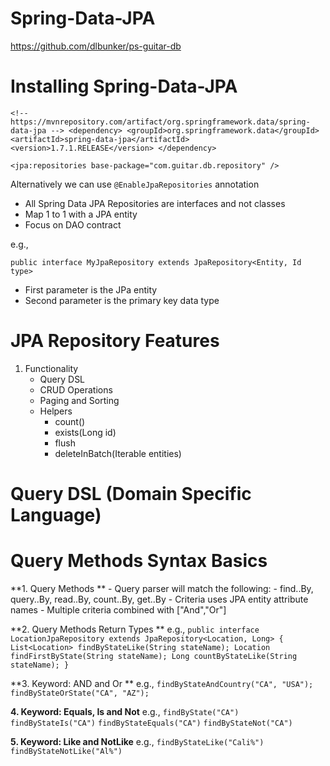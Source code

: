 # Spring-Data-JPA
https://github.com/dlbunker/ps-guitar-db

# Installing Spring-Data-JPA
`<!-- https://mvnrepository.com/artifact/org.springframework.data/spring-data-jpa -->
<dependency>
    <groupId>org.springframework.data</groupId>
    <artifactId>spring-data-jpa</artifactId>
    <version>1.7.1.RELEASE</version>
</dependency>`

`<jpa:repositories base-package="com.guitar.db.repository" />`

Alternatively we can use 
`@EnableJpaRepositories` annotation

- All Spring Data JPA Repositories are interfaces and not classes
- Map 1 to 1 with a JPA entity
- Focus on DAO contract

e.g.,

`public interface MyJpaRepository extends JpaRepository<Entity, Id type>`
- First parameter is the JPa entity
- Second parameter is the primary key data type

# JPA Repository Features
1. Functionality
	- Query DSL
	- CRUD Operations
	- Paging and Sorting
	- Helpers
		- count()
		- exists(Long id)
		- flush
		- deleteInBatch(Iterable entities)
		
# Query DSL (Domain Specific Language)

# Query Methods Syntax Basics
**1. Query Methods **
	- Query parser will match the following:
		- find..By, query..By, read..By, count..By, get..By
	- Criteria uses JPA entity attribute names
	- Multiple criteria combined with ["And","Or"]
	
**2. Query Methods Return Types **
e.g.,
`public interface LocationJpaRepository extends JpaRepository<Location, Long> {
	List<Location> findByStateLike(String stateName);
	Location findFirstByState(String stateName);
	Long countByStateLike(String stateName);
}`

**3. Keyword: AND and Or **
e.g., 
`findByStateAndCountry("CA", "USA");`
`findByStateOrState("CA", "AZ");`

**4. Keyword: Equals, Is and Not**
e.g.,
`findByState("CA")`
`findByStateIs("CA")`
`findByStateEquals("CA")`
`findByStateNot("CA")`

**5. Keyword: Like and NotLike**
e.g., 
`findByStateLike("Cali%")`
`findByStateNotLike("Al%")`